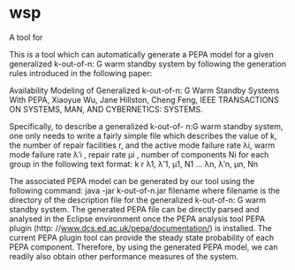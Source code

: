 # wsp

A tool for 

This is a tool which can automatically generate a PEPA model for a given generalized k-out-of-n: G warm standby system by following the generation rules introduced in the following paper:

Availability Modeling of Generalized k-out-of-n: G Warm Standby Systems With PEPA, Xiaoyue Wu, Jane Hillston, Cheng Feng, IEEE TRANSACTIONS ON SYSTEMS, MAN, AND CYBERNETICS: SYSTEMS.

Specifically, to describe a generalized k-out-of- n:G warm standby system, one only needs to write a fairly simple file which describes the value of k, the number of repair facilities r, and the active mode failure rate λi, warm mode failure rate λ′i , repair rate μi , number of components Ni for each group in the following text format:
k
r
λ1, λ′1, μ1, N1
...
λn, λ′n, μn, Nn

The associated PEPA model can be generated by our tool using the following command:
java -jar k-out-of-n.jar filename
where filename is the directory of the description file for the generalized k-out-of-n: G warm standby system. The generated PEPA file can be directly parsed and analysed in the Eclipse environment once the PEPA analysis tool PEPA plugin (http: //www.dcs.ed.ac.uk/pepa/documentation/) is installed.
The current PEPA plugin tool can provide the steady state probability of each PEPA component. Therefore, by using the generated PEPA model, we can readily also obtain other performance measures of the system.
